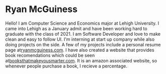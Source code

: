# Ryan McGuiness
Hello! I am Computer Science and Economics major at Lehigh University.
I came into Lehigh as a January admit and have been working hard to graduate with the class of 2021.
	I am Software Developer and love to make clean and easy to follow UI. 
I'm interning at start up company while also doing projects on the side. 
A few of my projects include a personal resume page at[ryanmcguiness.com](https://ryanmcguiness.com). 
I have also created a website that provides book recomendations which could be seen at[booksthatmakeyousmarter.com](https://booksthatmakeyousmarter.com). It is an amazon associated website, so whenever people purchase a book, I recieve a percentage.
